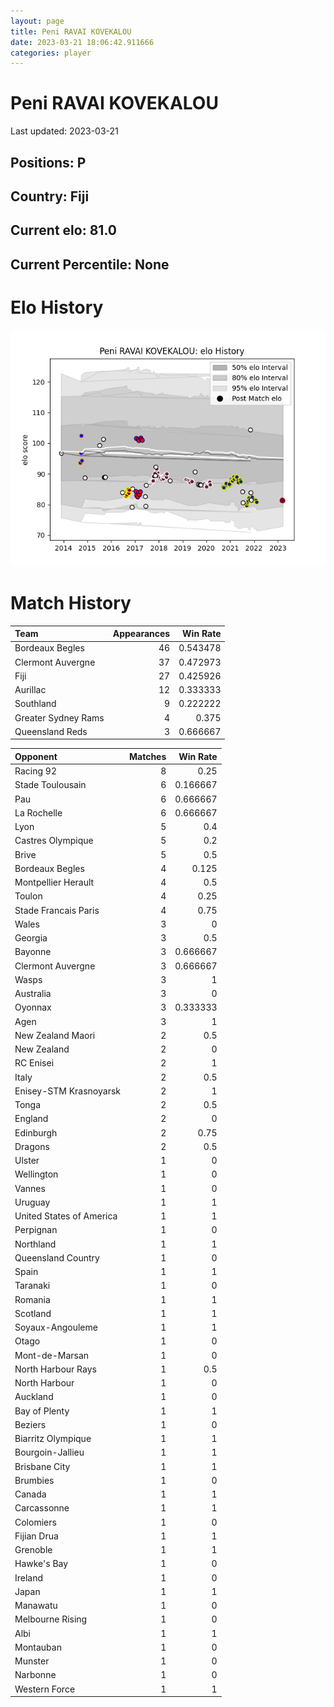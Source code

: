 ```yaml
---  
layout: page  
title: Peni RAVAI KOVEKALOU  
date: 2023-03-21 18:06:42.911666  
categories: player  
---
```

# Peni RAVAI KOVEKALOU


Last updated: 2023-03-21
## Positions: P

## Country: Fiji

## Current elo: 81.0

## Current Percentile: None

# Elo History


![elo history](history_PeniRAVAIKOVEKALOU.png)
# Match History


| Team                |   Appearances |   Win Rate |
|:--------------------|--------------:|-----------:|
| Bordeaux Begles     |            46 |   0.543478 |
| Clermont Auvergne   |            37 |   0.472973 |
| Fiji                |            27 |   0.425926 |
| Aurillac            |            12 |   0.333333 |
| Southland           |             9 |   0.222222 |
| Greater Sydney Rams |             4 |   0.375    |
| Queensland Reds     |             3 |   0.666667 |

| Opponent                 |   Matches |   Win Rate |
|:-------------------------|----------:|-----------:|
| Racing 92                |         8 |   0.25     |
| Stade Toulousain         |         6 |   0.166667 |
| Pau                      |         6 |   0.666667 |
| La Rochelle              |         6 |   0.666667 |
| Lyon                     |         5 |   0.4      |
| Castres Olympique        |         5 |   0.2      |
| Brive                    |         5 |   0.5      |
| Bordeaux Begles          |         4 |   0.125    |
| Montpellier Herault      |         4 |   0.5      |
| Toulon                   |         4 |   0.25     |
| Stade Francais Paris     |         4 |   0.75     |
| Wales                    |         3 |   0        |
| Georgia                  |         3 |   0.5      |
| Bayonne                  |         3 |   0.666667 |
| Clermont Auvergne        |         3 |   0.666667 |
| Wasps                    |         3 |   1        |
| Australia                |         3 |   0        |
| Oyonnax                  |         3 |   0.333333 |
| Agen                     |         3 |   1        |
| New Zealand Maori        |         2 |   0.5      |
| New Zealand              |         2 |   0        |
| RC Enisei                |         2 |   1        |
| Italy                    |         2 |   0.5      |
| Enisey-STM Krasnoyarsk   |         2 |   1        |
| Tonga                    |         2 |   0.5      |
| England                  |         2 |   0        |
| Edinburgh                |         2 |   0.75     |
| Dragons                  |         2 |   0.5      |
| Ulster                   |         1 |   0        |
| Wellington               |         1 |   0        |
| Vannes                   |         1 |   0        |
| Uruguay                  |         1 |   1        |
| United States of America |         1 |   1        |
| Perpignan                |         1 |   0        |
| Northland                |         1 |   1        |
| Queensland Country       |         1 |   0        |
| Spain                    |         1 |   1        |
| Taranaki                 |         1 |   0        |
| Romania                  |         1 |   1        |
| Scotland                 |         1 |   1        |
| Soyaux-Angouleme         |         1 |   1        |
| Otago                    |         1 |   0        |
| Mont-de-Marsan           |         1 |   0        |
| North Harbour Rays       |         1 |   0.5      |
| North Harbour            |         1 |   0        |
| Auckland                 |         1 |   0        |
| Bay of Plenty            |         1 |   1        |
| Beziers                  |         1 |   0        |
| Biarritz Olympique       |         1 |   1        |
| Bourgoin-Jallieu         |         1 |   1        |
| Brisbane City            |         1 |   1        |
| Brumbies                 |         1 |   0        |
| Canada                   |         1 |   1        |
| Carcassonne              |         1 |   1        |
| Colomiers                |         1 |   0        |
| Fijian Drua              |         1 |   1        |
| Grenoble                 |         1 |   1        |
| Hawke's Bay              |         1 |   0        |
| Ireland                  |         1 |   0        |
| Japan                    |         1 |   1        |
| Manawatu                 |         1 |   0        |
| Melbourne Rising         |         1 |   0        |
| Albi                     |         1 |   1        |
| Montauban                |         1 |   0        |
| Munster                  |         1 |   0        |
| Narbonne                 |         1 |   0        |
| Western Force            |         1 |   1        |